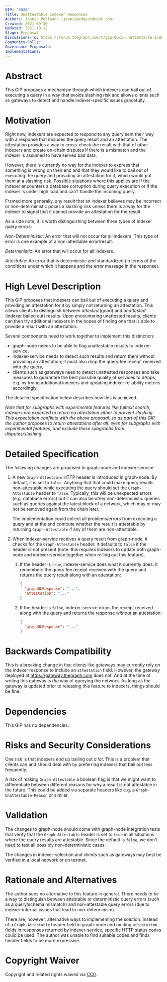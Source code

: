 ```yaml
---
GIP: "0020"
Title: Unattestable Indexer Responses
Authors: Jannis Pohlmann (jannis@edgeandnode.com)
Created: 2021-09-30
Updated: 2021-10-12
Stage: Proposal
Discussions-To: https://forum.thegraph.com/t/gip-00xx-unattestable-indexer-responses/2607
Community-Polls:
Governance Proposals:
Implementations:
---
```


# Abstract

This GIP proposes a mechanism through which indexers can bail out of executing a
query in a way that avoids slashing risk and allows clients such as gateways to
detect and handle indexer-specific issues gracefully.

# Motivation

Right now, indexers are expected to respond to any query sent their way with a
response that includes the query result and an attestation. The attestation
provides a way to cross-check the result with that of other indexers and create
on-chain disputes if there is a mismatch and the indexer is assumed to have
served bad data.

However, there is currently no way for the indexer to express that something is
wrong on their end and that they would like to bail out of executing the query
and providing an attestation for it, which would put them at a slashing risk.
Possible situations where this applies are if the indexer encounters a database
corruption during query execution or if the indexer is under high load and can't
handle the incoming query.

Framed more generally, any result that an indexer believes may be incorrect or
non-deterministic poses a slashing risk unless there is a way for the indexer to
signal that it cannot provide an attestation for the result.

As a side note, it is worth distinguishing between three types of indexer query
errors:

_Non-Deterministic_: An error that will not occur for all indexers. This type of
error is one example of a non-attestable error/result.

_Deterministic_: An error that will occur for all indexers.

_Attestable_: An error that is deterministic and standardized (in terms of the
conditions under which it happens and the error message in the response).

# High Level Description

This GIP proposes that indexers can bail out of executing a query and providing
an attestation for it by simply not returning an attestation. This allows
clients to distinguish between _attested_ (good) and _unattested_ (indexer
bailed out) results. Upon encountering unattested results, clients can then try
additional indexers in the hopes of finding one that is able to provide a result
with an attestation.

Several components need to work together to implement this distinction:

- graph-node needs to be able to flag unattestable results to indexer-service,
- indexer-service needs to detect such results and return them without providing
  an attestation; it must also drop the query fee receipt received with the
  query,
- clients such as gateways need to detect unattested responses and take measures
  to guarantee the best possible quality of services to dApps, e.g. by trying
  additional indexers and updating indexer reliability metrics accordingly.

The detailed specification below describes how this is achieved.

_Note that for subgraphs with experimental features like fulltext search,
indexers are expected to return no attestation either to prevent slashing. This
expectation conflicts with the above proposal, so as part of this GIP, the
author proposes to return attestations after all, even for subgraphs with
experimental features, and exclude these subgraphs from disputes/slashing._

# Detailed Specification

The following changes are proposed to graph-node and indexer-service:

1. A new `Graph-Attestable` HTTP header is introduced in graph-node. By default,
   it is set to `false`. Anything that that could make query results
   non-attestable while executing the query should set the `Graph-Attestable`
   header to `false`. Typically, this will be unexpected errors (e.g. database
   errors) but it can also be other non-deterministic queries such as queries
   against the latest block of a network, which may or may not be removed again
   from the chain later.

   The implementation could collect all problems/errors from executing a query
   and at the end compute whether the result is attestable by returning
   `Graph-Attestable` if any of them are non-attestable.

2. When indexer-service receives a query result from graph-node, it checks for
   the `Graph-Attestable` header. It defaults to `false` if the header is not
   present (note: this requires indexers to update both graph-node and
   indexer-service together when rolling out this feature).

   1. If the header is `true`, indexer-service does what it currently does: it
      remembers the query fee receipt received with the query and returns the
      query result along with an attestation:

      ```json
      {
        "graphQLResponse": "...",
        "attestation": "..."
      }
      ```

   2. If the header is `false`, indexer-service drops the receipt received along
      with the query and returns the response _without_ an attestation:
      ```json
      {
        "graphQLResponse": "..."
      }
      ```

# Backwards Compatibility

This is a breaking change in that clients like gateways may currently rely on
the indexer response to include an `attestation` field. However, the gateway
deployed at https://gateway.thegraph.com does not. And at the time of writing
this gateway is _the_ way of querying the network. As long as the gateway is
updated prior to releasing this feature to indexers, things should be fine.

# Dependencies

This GIP has no dependencies.

# Risks and Security Considerations

One risk is that indexers end up bailing out _a lot_. This is a problem that
clients can and should deal with by preferring indexers that bail out less frequently.

A risk of making `Graph-Attestable` a boolean flag is that we might want to
differentiate between different reasons for why a result is not attestable in
the future. This could be added via separate headers like e.g. a
`Graph-Unattestable-Reason` or similar.

# Validation

The changes to graph-node should come with graph-node integration tests that
verify that the `Graph-Attestable` header is set to `true` in all situations
where the query results are attestable. Since the default is `false`, we don't
need to test all possibly non-deterministic cases.

The changes in indexer-selection and clients such as gateways may best be
verified in a local network or on testnet.

# Rationale and Alternatives

The author sees no alternative to this feature in general. There needs to be a
way to distinguish between attestable or deterministic query errors (such as a
query/schema mismatch) and non-attestable query errors (due to indexer-internal
issues that lead to non-determinism).

There are, however, alternative ways to implementing the solution. Instead of a
`Graph-Attestable` header field in graph-node and omiting `attestation` fields
in responses returned by indexer-service, specific HTTP status codes could be
used. The author was unable to find suitable codes and finds header fields to be
more expressive.

# Copyright Waiver

Copyright and related rights waived via [CC0](https://creativecommons.org/publicdomain/zero/1.0/).
